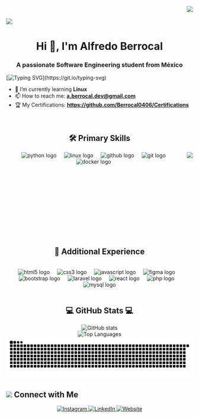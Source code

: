 <div align="right">
  <img src="https://github.com/7oSkaaa/7oSkaaa/blob/main/Images/Programming_Languages.gif?raw=true" width="35px">
</div>

![](https://komarev.com/ghpvc/?username=Berrocal0406&style=flat&color=blue)

<h1 align="center">Hi 👋, I'm Alfredo Berrocal</h1>
<h3 align="center">A passionate Software Engineering student from México</h3>

[![Typing SVG](https://readme-typing-svg.herokuapp.com?font=Roboto&weight=900&size=40&center=true&vCenter=true&width=900&height=110&duration=3000&color=B3B3B3&lines=Software+Engineering+Student;DevOps+Practitioner;Agile+Collaborator;Problem+Solver;AI+Enthusiast;A+Good+Person+!)](https://git.io/typing-svg)


- 🌱 I’m currently learning **Linux**
- 📫 How to reach me: **a.berrocal.dev@gmail.com**
- 🏆 My Certifications: **https://github.com/Berrocal0406/Certifications**

<br clear="both">


<h2 align="center">🛠️ Primary Skills</h2>


<img align="right" height="225" src="https://i.pinimg.com/originals/a3/ce/53/a3ce53d80c7e1bb2c2ccb415cef9c8ad.gif" />

<div align="center">
  <img src="https://img.shields.io/badge/python-3670A0?style=for-the-badge&logo=python&logoColor=ffdd54" alt="python logo"  />
  <img width="12" />
  <img src="https://img.shields.io/badge/Linux-FCC624?style=for-the-badge&logo=linux&logoColor=black" height="30" alt="linux logo"  />
  <img width="12" />
  <img src="https://img.shields.io/badge/GitHub-181717?logo=github&logoColor=white&style=for-the-badge" height="30" alt="github logo"  />
  <img width="12" />
  <img src="https://img.shields.io/badge/Git-F05032?logo=git&logoColor=white&style=for-the-badge" height="30" alt="git logo"  />
  <img width="12" />
  <img src="https://img.shields.io/badge/Docker-2496ED?logo=docker&logoColor=fff&style=for-the-badge" height="30" alt="docker logo"  />
  <img width="12" />
</div>

<br clear="both">

<h2 align="center">🚀 Additional Experience</h2>
<br clear="both">

<div align="center">
  <img src="https://img.shields.io/badge/HTML5-E34F26?logo=html5&logoColor=white&style=for-the-badge" height="30" alt="html5 logo"  />
  <img width="12" />
  <img src="https://img.shields.io/badge/CSS3-1572B6?logo=css3&logoColor=white&style=for-the-badge" height="30" alt="css3 logo"  />
  <img width="12" />
  <img src="https://img.shields.io/badge/JavaScript-F7DF1E?logo=javascript&logoColor=black&style=for-the-badge" height="30" alt="javascript logo"  />
  <img width="12" />
  <img src="https://img.shields.io/badge/figma-%23F24E1E.svg?style=for-the-badge&logo=figma&logoColor=white" height="30" alt="figma logo"  />
  <img width="12" />
  <img src="https://img.shields.io/badge/bootstrap-%238511FA.svg?style=for-the-badge&logo=bootstrap&logoColor=white" height="30" alt="bootstrap logo"  />
  <img width="12" />
  <img src="https://img.shields.io/badge/laravel-%23FF2D20.svg?style=for-the-badge&logo=laravel&logoColor=white" height="30" alt="laravel logo"  />
  <img width="12" />
  <img src="https://img.shields.io/badge/react-%2320232a.svg?style=for-the-badge&logo=react&logoColor=%2361DAFB" height="30" alt="react logo"  />
  <img width="12" />
  <img src="https://img.shields.io/badge/PHP-777BB4?logo=php&logoColor=black&style=for-the-badge" height="30" alt="php logo"  />
  <img width="12" />
  <img src="https://img.shields.io/badge/MySQL-4479A1?logo=mysql&logoColor=white&style=for-the-badge" height="30" alt="mysql logo"  />
</div>

<br clear="both">

<h2 align="center">💻 GitHub Stats 💻</h2>

<div align="center">
  <img src="https://github-readme-stats.vercel.app/api?username=Berrocal0406&rank_icon=github&theme=dark" alt="GitHub stats">
  <br clear="both">
  <img src="https://github-readme-stats.vercel.app/api/top-langs/?username=Berrocal0406&layout=pie&theme=dark" alt="Top Languages">
  <br clear="both">
  <img src="https://raw.githubusercontent.com/Berrocal0406/Berrocal0406/main/dist/snake.svg" alt="Snake animation" />
</div>

## <img src="https://media.giphy.com/media/LnQjpWaON8nhr21vNW/giphy.gif" width='30'> <b>Connect with Me</b>

<div align="center">
  <a href="https://www.instagram.com/alfredobch.04/" target="_blank">
    <img src="https://img.shields.io/badge/Instagram-%23E4405F.svg?style=for-the-badge&logo=Instagram&logoColor=white" height="35" alt="Instagram">
  </a>
  <a href="https://www.linkedin.com/in/tu_usuario/" target="_blank">
    <img src="https://img.shields.io/badge/linkedin-%230077B5.svg?style=for-the-badge&logo=linkedin&logoColor=white" height="35" alt="LinkedIn">
  </a>
  <a href="https://tu_pagina_web.com" target="_blank">
    <img src="https://img.shields.io/badge/website-4183c4?style=for-the-badge&logo=About.me&logoColor=white" height="35" alt="Website">
  </a>
</div>
